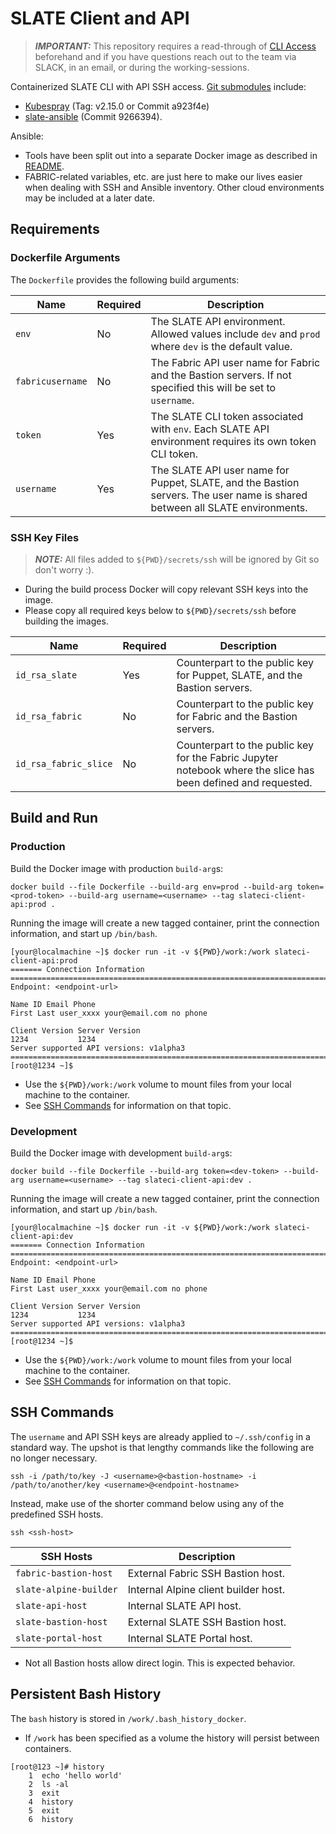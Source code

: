 # SLATE Client and API

> **_IMPORTANT:_** This repository requires a read-through of [CLI Access](https://portal.slateci.io/cli) beforehand and if you have questions reach out to the team via SLACK, in an email, or during the working-sessions.

Containerized SLATE CLI with API SSH access. [Git submodules](https://git-scm.com/book/en/v2/Git-Tools-Submodules) include:
* [Kubespray](https://github.com/kubernetes-sigs/kubespray/tree/a923f4e7c0692229c442b07a531bfb5fc41a23f9) (Tag: v2.15.0 or Commit a923f4e)
* [slate-ansible](https://github.com/slateci/slate-ansible/tree/9266394ecca3b1e7e265f68cb12fe8824114ba85) (Commit 9266394).

Ansible:
* Tools have been split out into a separate Docker image as described in [README](ansible/README.md).
* FABRIC-related variables, etc. are just here to make our lives easier when dealing with SSH and Ansible inventory. Other cloud environments may be included at a later date.

## Requirements

### Dockerfile Arguments

The `Dockerfile` provides the following build arguments:

| Name             | Required | Description                                                                                                                 |
|------------------|----------|-----------------------------------------------------------------------------------------------------------------------------|
| `env`            | No       | The SLATE API environment. Allowed values include `dev` and `prod` where `dev` is the default value.                        |
| `fabricusername` | No       | The Fabric API user name for Fabric and the Bastion servers. If not specified this will be set to `username`.               |
| `token`          | Yes      | The SLATE CLI token associated with `env`. Each SLATE API environment requires its own token CLI token.                     |
| `username`       | Yes      | The SLATE API user name for Puppet, SLATE, and the Bastion servers. The user name is shared between all SLATE environments. |

### SSH Key Files

> **_NOTE:_** All files added to `${PWD}/secrets/ssh` will be ignored by Git so don't worry :).

* During the build process Docker will copy relevant SSH keys into the image.
* Please copy all required keys below to `${PWD}/secrets/ssh` before building the images.

| Name                  | Required | Description                                                                                                   |
|-----------------------|----------|---------------------------------------------------------------------------------------------------------------|
| `id_rsa_slate`        | Yes      | Counterpart to the public key for Puppet, SLATE, and the Bastion servers.                                     |
| `id_rsa_fabric`       | No       | Counterpart to the public key for Fabric and the Bastion servers.                                             |
| `id_rsa_fabric_slice` | No       | Counterpart to the public key for the Fabric Jupyter notebook where the slice has been defined and requested. |

## Build and Run

### Production

Build the Docker image with production `build-arg`s:

```shell
docker build --file Dockerfile --build-arg env=prod --build-arg token=<prod-token> --build-arg username=<username> --tag slateci-client-api:prod .
```

Running the image will create a new tagged container, print the connection information, and start up `/bin/bash`.

```shell
[your@localmachine ~]$ docker run -it -v ${PWD}/work:/work slateci-client-api:prod
======= Connection Information ========================================================================
Endpoint: <endpoint-url>

Name ID Email Phone
First Last user_xxxx your@email.com no phone

Client Version Server Version
1234           1234          
Server supported API versions: v1alpha3
=======================================================================================================
[root@1234 ~]$
```

* Use the `${PWD}/work:/work` volume to mount files from your local machine to the container.
* See [SSH Commands](#ssh-commands) for information on that topic.

### Development

Build the Docker image with development `build-arg`s:

```shell
docker build --file Dockerfile --build-arg token=<dev-token> --build-arg username=<username> --tag slateci-client-api:dev .
```

Running the image will create a new tagged container, print the connection information, and start up `/bin/bash`.

```shell
[your@localmachine ~]$ docker run -it -v ${PWD}/work:/work slateci-client-api:dev
======= Connection Information ========================================================================
Endpoint: <endpoint-url>

Name ID Email Phone
First Last user_xxxx your@email.com no phone

Client Version Server Version
1234           1234          
Server supported API versions: v1alpha3
=======================================================================================================
[root@1234 ~]$
```

* Use the `${PWD}/work:/work` volume to mount files from your local machine to the container.
* See [SSH Commands](#ssh-commands) for information on that topic.

## SSH Commands

The `username` and API SSH keys are already applied to `~/.ssh/config` in a standard way. The upshot is that lengthy commands like the following are no longer necessary.

```shell
ssh -i /path/to/key -J <username>@<bastion-hostname> -i /path/to/another/key <username>@<endpoint-hostname>
```

Instead, make use of the shorter command below using any of the predefined SSH hosts.

```shell
ssh <ssh-host>
```

| SSH Hosts              | Description                          |
|------------------------|--------------------------------------|
| `fabric-bastion-host`  | External Fabric SSH Bastion host.    |
| `slate-alpine-builder` | Internal Alpine client builder host. |
| `slate-api-host`       | Internal SLATE API host.             |
| `slate-bastion-host`   | External SLATE SSH Bastion host.     |
| `slate-portal-host`    | Internal SLATE Portal host.          |

* Not all Bastion hosts allow direct login. This is expected behavior.

## Persistent Bash History

The `bash` history is stored in `/work/.bash_history_docker`.
* If `/work` has been specified as a volume the history will persist between containers.

```shell
[root@123 ~]# history
    1  echo 'hello world'
    2  ls -al
    3  exit
    4  history
    5  exit
    6  history
```
